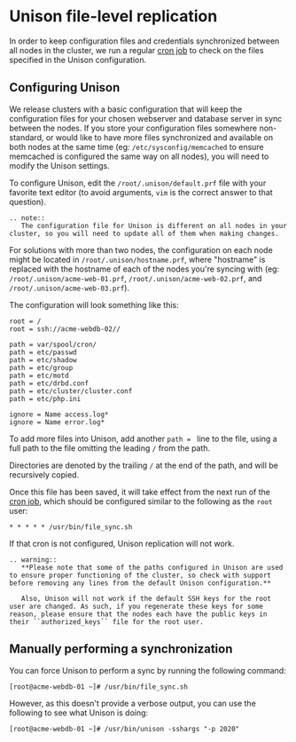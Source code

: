 # Unison file-level replication

In order to keep configuration files and credentials synchronized between all nodes in the cluster, we run a regular [cron job](/operatingsystems/linux/basics/cron.html) to check on the files specified in the Unison configuration.

## Configuring Unison

We release clusters with a basic configuration that will keep the configuration files for your chosen webserver and database server in sync between the nodes. If you store your configuration files somewhere non-standard, or would like to have more files synchronized and available on both nodes at the same time (eg: `/etc/sysconfig/memcached` to ensure memcached is configured the same way on all nodes), you will need to modify the Unison settings.

To configure Unison, edit the `/root/.unison/default.prf` file with your favorite text editor (to avoid arguments, `vim` is the correct answer to that question).

```eval_rst
.. note::
   The configuration file for Unison is different on all nodes in your cluster, so you will need to update all of them when making changes.
```

For solutions with more than two nodes, the configuration on each node might be located in `/root/.unison/hostname.prf`, where "hostname" is replaced with the hostname of each of the nodes you're syncing with (eg: `/root/.unison/acme-web-01.prf`, `/root/.unison/acme-web-02.prf`, and `/root/.unison/acme-web-03.prf`).

The configuration will look something like this:

```
root = /
root = ssh://acme-webdb-02//

path = var/spool/cron/
path = etc/passwd
path = etc/shadow
path = etc/group
path = etc/motd
path = etc/drbd.conf
path = etc/cluster/cluster.conf
path = etc/php.ini

ignore = Name access.log*
ignore = Name error.log*
```

To add more files into Unison, add another `path = ` line to the file, using a full path to the file omitting the leading `/` from the path.

Directories are denoted by the trailing `/` at the end of the path, and will be recursively copied.

Once this file has been saved, it will take effect from the next run of the [cron job](/operatingsystems/linux/basics/cron.html), which should be configured similar to the following as the `root` user:

```
* * * * * /usr/bin/file_sync.sh
```

If that cron is not configured, Unison replication will not work.

```eval_rst
.. warning::
   **Please note that some of the paths configured in Unison are used to ensure proper functioning of the cluster, so check with support before removing any lines from the default Unison configuration.**

   Also, Unison will not work if the default SSH keys for the root user are changed. As such, if you regenerate these keys for some reason, please ensure that the nodes each have the public keys in their ``authorized_keys`` file for the root user.
```

## Manually performing a synchronization

You can force Unison to perform a sync by running the following command:

```
[root@acme-webdb-01 ~]# /usr/bin/file_sync.sh
```

However, as this doesn't provide a verbose output, you can use the following to see what Unison is doing:

```
[root@acme-webdb-01 ~]# /usr/bin/unison -sshargs "-p 2020"
```
